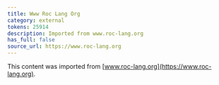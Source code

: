```yaml
---
title: Www Roc Lang Org
category: external
tokens: 25914
description: Imported from www.roc-lang.org
has_full: false
source_url: https://www.roc-lang.org
---
```


This content was imported from [www.roc-lang.org](https://www.roc-lang.org).
